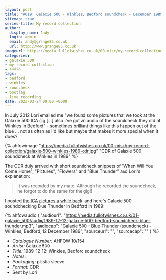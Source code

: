 ```yaml
---
layout: post
title: "#019: Galaxie 500 - Winkles, Bedford soundcheck - December 1989 (CDR)"
sitemap: true
series-title: My record collection
author:
  display_name: Andy
  login: admin
  email: andy@grange85.co.uk
  url: http://www.grange85.co.uk
imageurl: https://media.fullofwishes.co.uk/00-misc/my-record-collection/galaxie-500-winkles-1989-cdr.jpg
categories:
- galaxie 500
- my record collection
- audio
tags:
- bedford
- winkles
- souncheck
- bootleg
- live recording
date: 2023-03-24 00:00 +0000
---
```

In July 2012 Lori emailed me "we found some pictures that we took at the Galaxie 500 ICA gig [...] also I've got an audio of the soundcheck they did at Winkles in Bedford" - sometimes brilliant things like this happen out of the blue ... not as often as I'd like but maybe that makes it more special when it does?

{% ahfowimage "https://media.fullofwishes.co.uk/00-misc/my-record-collection/galaxie-500-winkles-1989-cdr.jpg" "CDR of Galaxie 500 soundcheck at Winkles in 1989" %}

The CDR duly arrived with short soundcheck snippets of "When Will You Come Home", "Pictures", "Flowers" and "Blue Thunder" and Lori's explanation:

> It was recorded by my mate. Although he recorded the soundcheck, he forgot to do the same for the gig!!

I posted [the ICA pictures a while back](/2012/07/19/photos-and-audio-galaxie-500-in-london-in-1989/), and here's Galaxie 500 soundchecking Blue Thunder in Bedford in 1989:

 {% ahfowaudio {
  "audiourl": "https://media.fullofwishes.co.uk/01-galaxie_500/audio/1989-12-12-galaxie-500-bedford-soundcheck-blue-thunder.mp3",
  "audiocap": "Galaxie 500 - Blue Thunder (soundcheck) - Winkles, Bedford, 12 December 1989",
  "sourceurl": "",
  "sourcecap": ""
  } %}

 - *Catalogue Number:* AHFOW 10/154
 - *Artist:* Galaxie 500 
 - *Title:* 1989-12-12: Winkles, Bedford soundcheck
 - *Notes:* 
 - *Packaging:* plastic sleeve
 - *Format:* CDR
 - Sent by Lori
